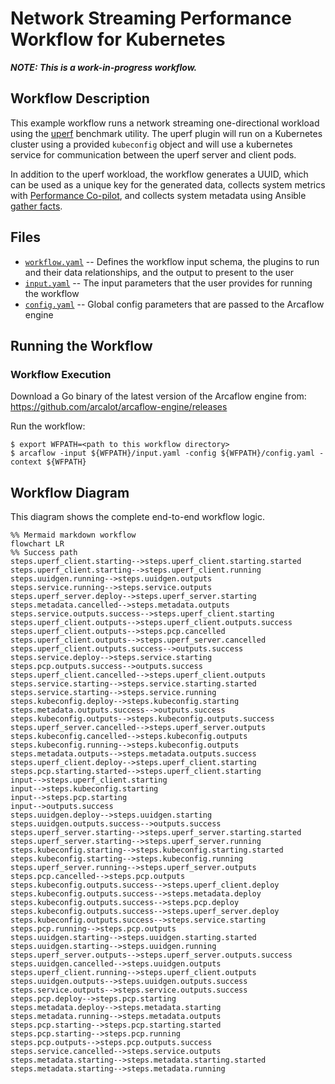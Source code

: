 # Network Streaming Performance Workflow for Kubernetes

***NOTE: This is a work-in-progress workflow.***

## Workflow Description

This example workflow runs a network streaming one-directional workload using the
[uperf](https://github.com/uperf/uperf) benchmark utility. The uperf plugin will
run on a Kubernetes cluster using a provided `kubeconfig` object and will use a kubernetes service for communication between the uperf server and client pods.

In addition to the uperf workload, the workflow generates a UUID, which can be used as a unique key for the generated data, collects system metrics with [Performance Co-pilot](https://pcp.io/), and collects system metadata using Ansible [gather facts](https://docs.ansible.com/ansible/latest/collections/ansible/builtin/gather_facts_module.html).

## Files

- [`workflow.yaml`](workflow.yaml) -- Defines the workflow input schema, the plugins to run
  and their data relationships, and the output to present to the user
- [`input.yaml`](input.yaml) -- The input parameters that the user provides for running
  the workflow
- [`config.yaml`](config.yaml) -- Global config parameters that are passed to the Arcaflow
  engine
                     
## Running the Workflow

### Workflow Execution

Download a Go binary of the latest version of the Arcaflow engine from: https://github.com/arcalot/arcaflow-engine/releases
 
Run the workflow:
```
$ export WFPATH=<path to this workflow directory>
$ arcaflow -input ${WFPATH}/input.yaml -config ${WFPATH}/config.yaml -context ${WFPATH}
```

## Workflow Diagram
This diagram shows the complete end-to-end workflow logic.

```mermaid
%% Mermaid markdown workflow
flowchart LR
%% Success path
steps.uperf_client.starting-->steps.uperf_client.starting.started
steps.uperf_client.starting-->steps.uperf_client.running
steps.uuidgen.running-->steps.uuidgen.outputs
steps.service.running-->steps.service.outputs
steps.uperf_server.deploy-->steps.uperf_server.starting
steps.metadata.cancelled-->steps.metadata.outputs
steps.service.outputs.success-->steps.uperf_client.starting
steps.uperf_client.outputs-->steps.uperf_client.outputs.success
steps.uperf_client.outputs-->steps.pcp.cancelled
steps.uperf_client.outputs-->steps.uperf_server.cancelled
steps.uperf_client.outputs.success-->outputs.success
steps.service.deploy-->steps.service.starting
steps.pcp.outputs.success-->outputs.success
steps.uperf_client.cancelled-->steps.uperf_client.outputs
steps.service.starting-->steps.service.starting.started
steps.service.starting-->steps.service.running
steps.kubeconfig.deploy-->steps.kubeconfig.starting
steps.metadata.outputs.success-->outputs.success
steps.kubeconfig.outputs-->steps.kubeconfig.outputs.success
steps.uperf_server.cancelled-->steps.uperf_server.outputs
steps.kubeconfig.cancelled-->steps.kubeconfig.outputs
steps.kubeconfig.running-->steps.kubeconfig.outputs
steps.metadata.outputs-->steps.metadata.outputs.success
steps.uperf_client.deploy-->steps.uperf_client.starting
steps.pcp.starting.started-->steps.uperf_client.starting
input-->steps.uperf_client.starting
input-->steps.kubeconfig.starting
input-->steps.pcp.starting
input-->outputs.success
steps.uuidgen.deploy-->steps.uuidgen.starting
steps.uuidgen.outputs.success-->outputs.success
steps.uperf_server.starting-->steps.uperf_server.starting.started
steps.uperf_server.starting-->steps.uperf_server.running
steps.kubeconfig.starting-->steps.kubeconfig.starting.started
steps.kubeconfig.starting-->steps.kubeconfig.running
steps.uperf_server.running-->steps.uperf_server.outputs
steps.pcp.cancelled-->steps.pcp.outputs
steps.kubeconfig.outputs.success-->steps.uperf_client.deploy
steps.kubeconfig.outputs.success-->steps.metadata.deploy
steps.kubeconfig.outputs.success-->steps.pcp.deploy
steps.kubeconfig.outputs.success-->steps.uperf_server.deploy
steps.kubeconfig.outputs.success-->steps.service.starting
steps.pcp.running-->steps.pcp.outputs
steps.uuidgen.starting-->steps.uuidgen.starting.started
steps.uuidgen.starting-->steps.uuidgen.running
steps.uperf_server.outputs-->steps.uperf_server.outputs.success
steps.uuidgen.cancelled-->steps.uuidgen.outputs
steps.uperf_client.running-->steps.uperf_client.outputs
steps.uuidgen.outputs-->steps.uuidgen.outputs.success
steps.service.outputs-->steps.service.outputs.success
steps.pcp.deploy-->steps.pcp.starting
steps.metadata.deploy-->steps.metadata.starting
steps.metadata.running-->steps.metadata.outputs
steps.pcp.starting-->steps.pcp.starting.started
steps.pcp.starting-->steps.pcp.running
steps.pcp.outputs-->steps.pcp.outputs.success
steps.service.cancelled-->steps.service.outputs
steps.metadata.starting-->steps.metadata.starting.started
steps.metadata.starting-->steps.metadata.running
```
